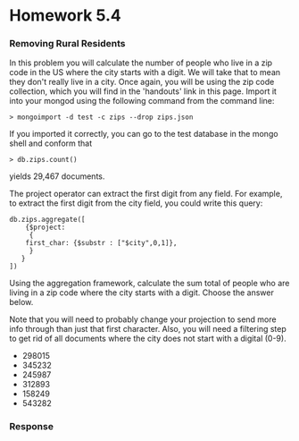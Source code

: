 # Homework 5.4

### Removing Rural Residents
In this problem you will calculate the number of people who live in a zip code in the US where the city starts with a digit. We will take that to mean they don't really live in a city. Once again, you will be using the zip code collection, which you will find in the 'handouts' link in this page. Import it into your mongod using the following command from the command line:

````
> mongoimport -d test -c zips --drop zips.json

````

If you imported it correctly, you can go to the test database in the mongo shell and conform that

````
> db.zips.count()
````

yields 29,467 documents.

The project operator can extract the first digit from any field. For example, to extract the first digit from the city field, you could write this query:

````
db.zips.aggregate([
    {$project:
     {
    first_char: {$substr : ["$city",0,1]},
     }
   }
])
````

Using the aggregation framework, calculate the sum total of people who are living in a zip code where the city starts with a digit. Choose the answer below.

Note that you will need to probably change your projection to send more info through than just that first character. Also, you will need a filtering step to get rid of all documents where the city does not start with a digital (0-9).

* 298015
* 345232
* 245987
* 312893
* 158249
* 543282

### Response




